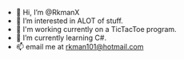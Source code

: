 - 👋 Hi, I’m @RkmanX
- 👀 I’m interested in ALOT of stuff.
- 🧩 I'm working currently on a TicTacToe program.
- 🌱 I’m currently learning C#.
- 📫 email me at rkman101@hotmail.com

<!---
RkmanX/RkmanX is a ✨ special ✨ repository because its `README.md` (this file) appears on your GitHub profile.
You can click the Preview link to take a look at your changes.
--->
